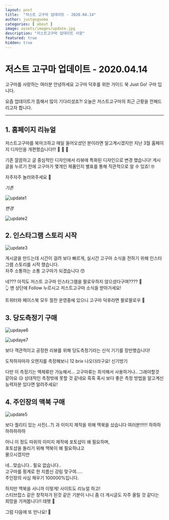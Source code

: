 ```yaml
---
layout: post
title:  "저스트 고구마 업데이트 - 2020.04.14"
author: justgogooma
categories: [ about ]
image: assets/images/update.jpg
description: "저스트고구마 업데이트 사항"
featured: true
hidden: true
---
```


# 저스트 고구마 업데이트 - 2020.04.14

고구마를 사랑하는 여러분 안녕하세요 고구마 덕후를 위한 가이드 북 Just Go! 구마 입니다.

요즘 업데이트가 뜸해서 많이 기다리셨죠?! 
오늘은 저스트고구마의 최근 근황을  전해드리고자 합니다.
   
   

***
   
    


      
## 1. 홈페이지 리뉴얼
   
저스트고구마를 북마크하고 매일 들어오셨던 분이라면 알고계시겠지만 지난 3월 홈페이지 디자인을 개편했습니다!!! 🎉 🎉 🎉 

기존 깔끔하고 글 중심적인 디자인에서 리뷰에 특화된 디자인으로 변경 했습니다! 게시글을 누르기 전에 고구마가 몇개인 제품인지 별표를 통해 직관적으로 알 수 있죠! 🤓

자주자주 놀러와주세요 🥳
   
*기존*
   
![update1](https://lh3.googleusercontent.com/9TWUiGcH0neljmw-3NZ4ZCMDY6QDw9BCEQl1aAJ6rEsHX3oOSbeta6TWluxAnMTw9cujbvwNYUcczoB1o8iOfkipyECrfZo57c53DNRzcTp3iqvEV-QXekJFjhs0znV_xVZzM-bIXbH3r1cWXHf-V6hw1lr7k0Ktc9fVUWHkfwWdt1OWW9VHekywj8VBcsQJkh5lXFgARItjNeEyUM6vEOaBuhTLqSwpwpY0GTNiMrdkxE_cH5sxicqsP9UcPYN2gShdRer8efB91osGfu9An-Iz4OEuZQpbEsJiG_jclw09z6GrW_hQSl0jCI-W3ByUCVj1MFn9zzqGSElpHrIkj-R9hDWzqMNeeU6d-Txp6grqoz1DfbI1TXP2obDDRoRk7wuByapsKHlKb0zP48kKxZSM6xrY-DXSW1Hk3J6P8G8AC6QR1Pqy98d1VUGyZyzPZLUJkGMXN31FtF3I2CzG47mJbyp3ZdzIy2D5UZI-h7mOVD39VRz1-FnYoqwRvDPtk8epBCy36y_j_3cQKdxACTCvLYaC0f3QGm9vcgPk1CchmEaWkOPIB-05E22E_t4wbuA3u9iPeAgRBHNhrJ5itRUfGSz1a_JkPUtmyiSvhQeHRRAOYvS9vuRqs7c5Vw7IF8ai8jIfTUXUD6UZhi60vgNAHpngbibvKoqUL9M4B2vUOyP0QYOO7UdOZO-hrCAs5Zk1WB2chUxrO85rczwx1VdWe7VyoMcYbCVr2DpUCZ5gu0OEbUDHawA=w1440-h900-no)

   
*변경* 
   
![update2](https://lh3.googleusercontent.com/bSvgOOR2oVbK4ERVOD-8YQ3Rtf3rrR-qkMkeSmDs3FlP-vetVgropPeCxdWiONnVWWVwl5nng4tEFVzGlVxYUinm7E16OxAJq-kSPU2lyt4nreJwQOo_Ltf2Va0gE4TVcHKLDJhI5s-JE3eLxAv1bG2ZWfhuCdPAIjLRCpQ9eoRwczTpHdQD20a_nJ0oZKM_KRUzTRpij60iPDivoya90zCpPtICZb4Liwz3sTGuD0HGkYreajWTBqv-rTau-lc2O8AjuPYRYAi2FBLsyFdBE4I2nnEP3lzWZKERewUu4xMmBnSCUHPkHZDoUzNB_I4egmbXAoJtBU8BUM5sdz6mUAEC6rpq9hyTfYAqC86ETDVklsMZfov488Yw60r6qjRaD0FsKtJV1fYurZfEgwmoNk-ld5CnxvCInm-WB4__GIRKhPsmABXDoWZtvJi8fRuNc6F0VH4EZR_tEm1qJNulfM1pFo2jlqxEUEAiZDiZK21I62GVKZ7pfmMK97PeIv3ZIYQ2CKmsvGl7IYhK0TcdC36rMxWY1ip41WKIRG5juwBq_uUS5dycUjX2SaLCiHVeA6_Of97dt1bTAkobkzY3jpJmsPHTSe-QLgF2b2ma-ybwbvzRlgTudjO7wzinFQ6lvPlahUez9IIKkTK7FgLa2ifWAUnRMxZhdiwYf5k2BO_VKpafRuGBdooxzDzXfgC586CexGnhF9GqEC6I8s2R4XPj_IBmKtkvtYXuTAbVnFEPOZF_8QeINyA=w1436-h1012-no)
   
    

   
    

   



## 2. 인스타그램 스토리 시작 
   
   
    
       
      
      
![update3](https://lh3.googleusercontent.com/hOY9FkCBOdkDnhPxhs2k90Fhd4NzC9zhvJSoLz7uh4chLCsUR6gdjvgHap7D4CSy5MHM665PRVObt1xmeA_GH104hlqT7Fhv9ukNRJqUt8sfGkEikiCTbHdoRIDY2f5_xZvlLZVNbM1HRqs10tRtQf8Ajf4JyCgzmMHSQnWV6pcbyCvu8LXSrwuUV2rImnlY2OFsVEDJRXtjqYwcPubygepwAUu4z8Tea5ppOemlASPGOoRV_4DTHH8w5yk6cPSvTtZUdEODnEo-RXYPU6_zCfp7ehP1bGbrFPxITsnuCquO2-xDS3bDaVs_AYTaDQy9jYqea0GV9KSg5eMmgAvDMWT-6mJGagljWq4yDw-oAwcEkwjghIBcHrIjEmfM2wvdjTmzdaLjOqJcNYNqw5Lii5vNgSuxdPZab6lSI22G8u4CxmFFVR-3oAtehke_P5KIDceYk_kpdu5DA5XutEzOxvCX-cl-hzhRqzQFwKDLUVZK-8TEjXBRAQQaYkQ4VR26NFJryupGzKGZXE7MBW85HGTRBdCfMMEcZK6sGokuFTOhTcXbp-1CRUL0WDJMFG4aIuAt-WqalvtJphLJEMkWRt755kXhm_ea4Dl6MhUsnRYoVB0uq8LtI9YzLs7kexP4c8ZchZ5g7RjOhZKCkv8BV103GNXqKPSFSjAA47lIv4HeCQm2o7yY7kP84MzOSOFkVFWDRraaguKQZTc6hTPfMy3Gct9jhnGOg2zCTehMp-ilONiJESkhXa0=w774-h1674-no)

   


게시글을 만드는데 시간이 걸려 보다 빠르게, 실시간 고구마 소식을 전하기 위해 인스타그램 스토리를 시작 했습니다.      
자주 소통하는 소통 고구마가 되겠습니다 😙

네??? 아직도 저스트 고구마 인스타그램을 팔로우하지 않으셨다구여???? 🥺       
👆 맨 상단에 Follow 누르시고 저스트고구마 소식을 받아가세요!

트위터와  페이스북 모두 절찬 운영중에 있으니 고구마 덕후라면 팔로팔로우 🙌        



   
    

    
## 3. 당도측정기 구매 
   


   
                            

            

![updaye6](https://lh3.googleusercontent.com/dRQFaR_G-R14Nvmn6Bi2jgxktSOcOvqrkmJ2FDtjwH0_v-uwx98g_xod_m6WztXwpOsLTPAGAT5MUQBwquvHRxJM1WCMKVo8RXHz2X_9MCNEBkfG8cGX6AZVPtE2BuaQRGacIIofMy4ApL4VIBaU-SVfic6yqC9q43IXoiaux4X6lEsexBhJresONalPIoiH0h7w0o1l4cj9ZqC2kbK9L9dUZj1Vqo-_yoteJFwwhwqjHz-H-xfigAt5OiGKtiLP8SdaOGyY-i2Y4AxuTffqXcgNe61YyXwtfASyPoQeQkXxodjfKGvO12jSdRsPQZqGgBs5MauGIP9nzhNl1DTr0akdlwsX7Gmedyd-eN6v69Fxslb6AsQGOnkXCvRqmVoQPqezCL67jMEBcTxDVrcc2TfUqz14VFi44qIi2CxaAH2uGmvowoIWJarbyOiTKvvpPuM8eTHUOvI44nFWQ1N03zYqxwOY29YMMKJswkfAJb25P1mQWl9gkBzw160ZMiLLPsXA6h-2kE6gJg7UfWcQO1tKUyyWPdXPDohfqEMapFEPtGS8JaGr2YoqP7-bC5794axZlJPKpKsGQgoK6IH5QwfV_fEeg2qkV-6JFHEyiiXRxD_1Ywr8gEdBrsilJLT4JtvgDXIT2C7SVLxZWcEwpsIKlV-1CvqDWNq5YzY_fa1xkRwgOBc_pL7zBbM_aSfoGI_pwcMzcyNaN9YE4kND7zt8zGr3FhHle4aMic_9RwLqBg2tBsRxppQ=w1436-h1078-no)

![updaye7](https://lh3.googleusercontent.com/Ui0Urr1pggu6PiVVJ8MzWan8iWXxIPbVqJbovPBKey0Unb8srhIOgN4Q7M_vjYbShY9cC4S-NQGX3L20rWvSy4-HmI9Fyfvi3dnBqhVR1ocOEhBPpsVDwtxZuJGLK2qf8xdx1kiq6MhPcS64TN-7fgxnHt7CLwujMkuQMgFTvQxsaKOy7PNGyc3_tVgle1Efv9hwV7pEhULyCUH0LBEKGgOjkzV1wh2ngyQgvu7_0K2RyBkyFn8ai_dtaFooFpNjA9X4Dsz58ykKloIhZk8npsRJ4rm7idqvTTCalbrGyEDo_py31mhgdHvOd8wiFRkW0CSPV7pYoi_hU4a7PkbXO2M_p7EuZnyQ4hCWe8w7o1x1uSFFVHSgoYJwr-Bv-s2n6HD0diitifADrJQl4SkRiyGutLN2vj0nAFOwkey_IRZinQ4HfwTuBv0mbu2y0lQpDvr_b78o40u4l8vZoPUaSedHApLFafS-ErJBvXAZa4fO__Ht8v6mux8UwdTfBlvalosQszQDNYWT1IbRC4pjNcYAxmNOYLueEep8LnGHw_DePa3YmS7jW4Cv-ZlkIErkZKUL-bOGn-ovNPXJQIx3qwwaDI1gO9GaHpAb_u18O0auVL4bO9EE2Tb5IicCOIW5a67W-GjxoQKWun9LxDKI53iy1dVJ6MkLtIeuiuQLwIe5m2HAfFsqRi8Ky7z7XLCIiJAGrGzr2SC_-fJup50ix1pitO9QUKUBPbaLVvCsF5qH5gPcFqKFmNA=w1436-h1078-no)

   


보다 객관적이고 공정한 리뷰를 위해 당도측정기라는 신식 기기를 장만했습니다!        

도착하자마자 오렌지를 측정해보니 12 brix 나오더라구요! 신기방기        

다만 이 측정기는 액체류만 가능해서… 고구마류는 희석해서 사용하거나.. 그래야할것 같아요 😥 상대적인 측정밖에 못할 것 같네요 흑흑 혹시 보다 좋은 측정 방법을 알고계신 능력자분 있다면 알려주세요! 


   
    

    

## 4. 주인장의 맥북 구매
    
   
    

    
![update5](https://lh3.googleusercontent.com/b4tdbnqnqIVgXBnEx4fswhBoSoIasEHMNzYeX61XxmjI-m7Bxnnp9svngXROFA7XlA2kVgVL9HN1bhAcsncYllW37kiZV_kJb4QPFVahEnCODpSac-ZHXpdbk_M7hefOGXMCVzbEq0LcMUX8J55LbAm_IWbXOejBqqVXFBPaIuH7m7Xzg0SDrcWrCu3X-PxEOVp_cfeNZZQuYm2fSddFbaJ0eFcCIix1UV18bfN9Dt8KQdoZr1se0n_kEug3c8Lhb1el7hzOYR03730U3gXZBLch9ioLZFvYDcFOtI7dzCOlfP4Q_XO5lQ-Yup3CpPImpRWDU2wiGR4CLvsxjnH3bYIXpQd2BSchcNEIk2HO2yFtVTOb5Kq2djPDLae93tXhb8v02YWIgNmFL-AWGR8i2C9tsTtA53GdYAp7sfDKXfVvZ9hKXEX-US_FrTKuvAnQQV6xkzEPyC2G6MiiCE8uiX4ysxavFKoYuApmspa9802rWA7Ph7xiRciOzTMYZ_AKmpncEbqVFuujsvgSo8OnbU0vLr0Ne3Szcpb_Y_P7_K0z8I0JqnND3yyAbGxeGXQXVUjKMsTo5FajF0j4zDxG250T-bIFUCmLhZ3KfgjMSKyhSMrF6ZS-8XiXCmgjyNeItZbtp7EuP_RXyknmUh8em9apxqsXYFqF5N9z4FnMNkCA_NXNdCyxaQyQRSuVHqbc83JJTQ4IDSE0AT2zIuEAJfDUL3__xcLZuh2n5MkXsYDVZ-TtDCAwcYk=w1436-h1078-no)

   

보다 퀄리티 있는 사진(…?) 과 이미지 제작을 위해 맥북을 샀습니다 여러분!!!!!! 하하하하하하하하        

아니 이 정도 따위의 이미지 제작에 포토샵이 왜 필요하며,        
포토샵을 돌리기 위해 맥북이 왜 필요하냐고         
물으시겠지만        

네…맞습니다.. 필요 없습니다..         
고구마를 핑계로 한 지름신 강림 맞구여…..        
주인장의 사심 채우기 100000%입니다.        

하지만 맥북을 사니까 이렇게! 사이트도 리뉴얼 하고!         
스티브잡스 같은 창작자가 된것 같은 기분이 나니 좀 더 게시글도 자주 올릴 것 같다는 희망을 가져봅니다!! 데헷 🌝        


   
   
    

            

그럼 다음에 또 만나요! 🍠







